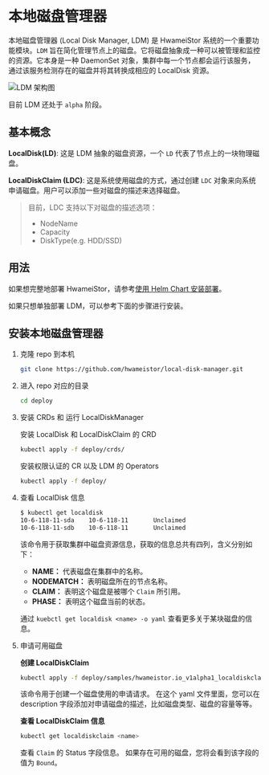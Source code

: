# 本地磁盘管理器

本地磁盘管理器 (Local Disk Manager, LDM) 是 HwameiStor 系统的一个重要功能模块。`LDM` 旨在简化管理节点上的磁盘。它将磁盘抽象成一种可以被管理和监控的资源。它本身是一种 DaemonSet 对象，集群中每一个节点都会运行该服务，通过该服务检测存在的磁盘并将其转换成相应的 LocalDisk 资源。

![LDM 架构图](https://docs.daocloud.io/daocloud-docs-images/docs/storage/hwameistor/img/ldm.png)

目前 LDM 还处于 `alpha` 阶段。

## 基本概念

**LocalDisk(LD)**: 这是 LDM 抽象的磁盘资源，一个 `LD` 代表了节点上的一块物理磁盘。

**LocalDiskClaim (LDC)**: 这是系统使用磁盘的方式，通过创建 `LDC` 对象来向系统申请磁盘。用户可以添加一些对磁盘的描述来选择磁盘。

> 目前，LDC 支持以下对磁盘的描述选项：
>
> - NodeName
> - Capacity
> - DiskType(e.g. HDD/SSD)

## 用法

如果想完整地部署 HwameiStor，请参考[使用 Helm Chart 安装部署](../install/deploy-helm.md)。

如果只想单独部署 LDM，可以参考下面的步骤进行安装。

## 安装本地磁盘管理器

1. 克隆  repo 到本机

    ```bash
    git clone https://github.com/hwameistor/local-disk-manager.git
    ```

2. 进入 repo 对应的目录

    ```bash
    cd deploy
    ```

3. 安装 CRDs 和 运行 LocalDiskManager

    安装 LocalDisk 和 LocalDiskClaim 的 CRD

    ```bash
    kubectl apply -f deploy/crds/
    ```

    安装权限认证的 CR 以及 LDM 的 Operators

    ```bash
    kubectl apply -f deploy/
    ```

4. 查看 LocalDisk 信息

    ```bash
    $ kubectl get localdisk
    10-6-118-11-sda    10-6-118-11       Unclaimed
    10-6-118-11-sdb    10-6-118-11       Unclaimed
    ```

    该命令用于获取集群中磁盘资源信息，获取的信息总共有四列，含义分别如下：

    - **NAME：** 代表磁盘在集群中的名称。
    - **NODEMATCH：** 表明磁盘所在的节点名称。
    - **CLAIM：** 表明这个磁盘是被哪个 `Claim` 所引用。
    - **PHASE：** 表明这个磁盘当前的状态。

    通过 `kuebctl get localdisk <name> -o yaml` 查看更多关于某块磁盘的信息。

5. 申请可用磁盘

    **创建 LocalDiskClaim**

    ```bash
    kubectl apply -f deploy/samples/hwameistor.io_v1alpha1_localdiskclaim_cr.yaml
    ```

    该命令用于创建一个磁盘使用的申请请求。
    在这个 yaml 文件里面，您可以在 description 字段添加对申请磁盘的描述，比如磁盘类型、磁盘的容量等等。

    **查看 LocalDiskClaim 信息**

    ```bash
    kubectl get localdiskclaim <name>
    ```

    查看 `Claim` 的 Status 字段信息。
    如果存在可用的磁盘，您将会看到该字段的值为 `Bound`。
